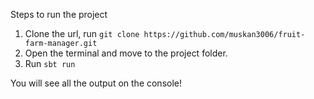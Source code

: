 Steps to run the project

1. Clone the url, run `git clone https://github.com/muskan3006/fruit-farm-manager.git`
2. Open the terminal and move to the project folder.
3. Run `sbt run`

You will see all the output on the console!
